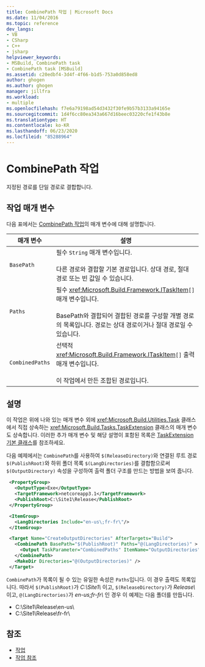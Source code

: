 ```yaml
---
title: CombinePath 작업 | Microsoft Docs
ms.date: 11/04/2016
ms.topic: reference
dev_langs:
- VB
- CSharp
- C++
- jsharp
helpviewer_keywords:
- MSBuild, CombinePath task
- CombinePath task [MSBuild]
ms.assetid: c20edbf4-3d4f-4f66-b1d5-753a0d858ed8
author: ghogen
ms.author: ghogen
manager: jillfra
ms.workload:
- multiple
ms.openlocfilehash: f7e6a79198ad54d3432f30fe9b57b3133a94165e
ms.sourcegitcommit: 1d4f6cc80ea343a667d16beec03220cfe1f43b8e
ms.translationtype: HT
ms.contentlocale: ko-KR
ms.lasthandoff: 06/23/2020
ms.locfileid: "85288964"
---
```

# <a name="combinepath-task"></a>CombinePath 작업

지정된 경로를 단일 경로로 결합합니다.
## <a name="task-parameters"></a>작업 매개 변수

 다음 표에서는 [CombinePath 작업](../msbuild/combinepath-task.md)의 매개 변수에 대해 설명합니다.


|매개 변수|설명|
|---------------|-----------------|
|`BasePath`|필수 `String` 매개 변수입니다.<br /><br /> 다른 경로와 결합할 기본 경로입니다. 상대 경로, 절대 경로 또는 빈 값일 수 있습니다.|
|`Paths`|필수 <xref:Microsoft.Build.Framework.ITaskItem>`[]` 매개 변수입니다.<br /><br /> BasePath와 결합되어 결합된 경로를 구성할 개별 경로의 목록입니다. 경로는 상대 경로이거나 절대 경로일 수 있습니다.|
|`CombinedPaths`|선택적 <xref:Microsoft.Build.Framework.ITaskItem>`[]` 출력 매개 변수입니다.<br /><br /> 이 작업에서 만든 조합된 경로입니다.|

## <a name="remarks"></a>설명

 이 작업은 위에 나와 있는 매개 변수 외에 <xref:Microsoft.Build.Utilities.Task> 클래스에서 직접 상속하는 <xref:Microsoft.Build.Tasks.TaskExtension> 클래스의 매개 변수도 상속합니다. 이러한 추가 매개 변수 및 해당 설명이 포함된 목록은 [TaskExtension 기본 클래스](../msbuild/taskextension-base-class.md)를 참조하세요.

 다음 예제에서는 `CombinePath`를 사용하여 `$(ReleaseDirectory)`와 연결된 루트 경로 `$(PublishRoot)`와 하위 폴더 목록 `$(LangDirectories)`를 결합함으로써 `$(OutputDirectory)` 속성을 구성하여 출력 폴더 구조를 만드는 방법을 보여 줍니다.

 ```xml
  <PropertyGroup>
    <OutputType>Exe</OutputType>
    <TargetFramework>netcoreapp3.1</TargetFramework>
    <PublishRoot>C:\Site1\Release</PublishRoot>
  </PropertyGroup>

  <ItemGroup>
    <LangDirectories Include="en-us\;fr-fr\"/>
  </ItemGroup>

  <Target Name="CreateOutputDirectories" AfterTargets="Build">
    <CombinePath BasePath="$(PublishRoot)" Paths="@(LangDirectories)" >
      <Output TaskParameter="CombinedPaths" ItemName="OutputDirectories"/>
    </CombinePath>
    <MakeDir Directories="@(OutputDirectories)" />
  </Target>
```

`CombinePath`가 목록이 될 수 있는 유일한 속성은 `Paths`입니다. 이 경우 출력도 목록입니다. 따라서 `$(PublishRoot)`가 *C:\Site1\\* 이고, `$(ReleaseDirectory)`가 *Release\\* 이고, `@(LangDirectories)`가 *en-us\;fr-fr\\* 인 경우 이 예제는 다음 폴더를 만듭니다.

- C:\Site1\Release\en-us\
- C:\Site1\Release\fr-fr\

## <a name="see-also"></a>참조

- [작업](../msbuild/msbuild-tasks.md)
- [작업 참조](../msbuild/msbuild-task-reference.md)
